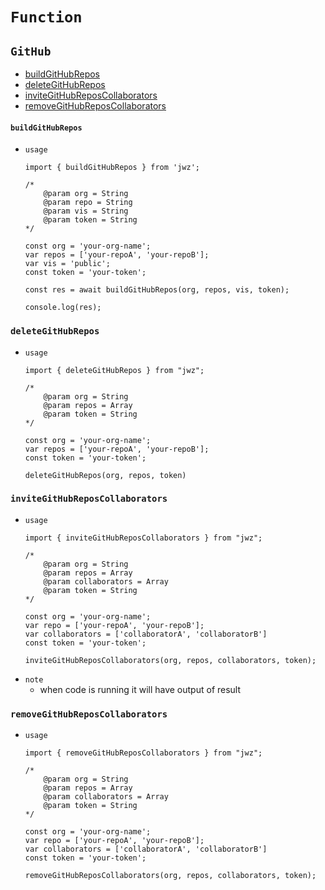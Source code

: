 # `Function`
## `GitHub`
- [buildGitHubRepos](#buildGitHubRepos)
- [deleteGitHubRepos](#deletegithubrepos)
- [inviteGitHubReposCollaborators](#invitegithubreposcollaborators)
- [removeGitHubReposCollaborators](#removegithubreposcollaborators)
#### `buildGitHubRepos`
- `usage`
    ```
    import { buildGitHubRepos } from 'jwz';

    /*
        @param org = String
        @param repo = String
        @param vis = String
        @param token = String
    */

    const org = 'your-org-name';
    var repos = ['your-repoA', 'your-repoB'];
    var vis = 'public';
    const token = 'your-token';

    const res = await buildGitHubRepos(org, repos, vis, token);

    console.log(res);
    ```
### `deleteGitHubRepos`
- `usage`
    ```
    import { deleteGitHubRepos } from "jwz";

    /*
        @param org = String
        @param repos = Array
        @param token = String
    */

    const org = 'your-org-name';
    var repos = ['your-repoA', 'your-repoB'];
    const token = 'your-token';

    deleteGitHubRepos(org, repos, token)
    ```
### `inviteGitHubReposCollaborators`
- `usage`
    ```
    import { inviteGitHubReposCollaborators } from "jwz";

    /*
        @param org = String
        @param repos = Array
        @param collaborators = Array
        @param token = String
    */

    const org = 'your-org-name';
    var repo = ['your-repoA', 'your-repoB'];
    var collaborators = ['collaboratorA', 'collaboratorB']
    const token = 'your-token';

    inviteGitHubReposCollaborators(org, repos, collaborators, token);
    ```
- `note`
    - when code is running it will have output of result
### `removeGitHubReposCollaborators`
- `usage`
    ```
    import { removeGitHubReposCollaborators } from "jwz";

    /*
        @param org = String
        @param repos = Array
        @param collaborators = Array
        @param token = String
    */

    const org = 'your-org-name';
    var repo = ['your-repoA', 'your-repoB'];
    var collaborators = ['collaboratorA', 'collaboratorB']
    const token = 'your-token';

    removeGitHubReposCollaborators(org, repos, collaborators, token);
    ```
